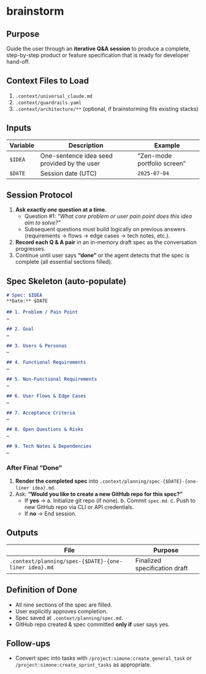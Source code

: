 # brainstorm

## Purpose
Guide the user through an **iterative Q&A session** to produce a complete, step-by-step product or feature specification that is ready for developer hand-off.

## Context Files to Load
1. `.context/universal_claude.md`
2. `.context/guardrails.yaml`
3. `.context/architecture/**` (optional, if brainstorming fits existing stacks)

## Inputs
| Variable | Description                                  | Example                              |
|----------|----------------------------------------------|--------------------------------------|
| `$IDEA`  | One-sentence idea seed provided by the user  | “Zen-mode portfolio screen”          |
| `$DATE`  | Session date (UTC)                           | `2025-07-04`                         |

## Session Protocol
1. **Ask exactly _one_ question at a time.**
   - Question #1: _“What core problem or user pain point does this idea aim to solve?”_
   - Subsequent questions must build logically on previous answers (requirements → flows → edge cases → tech notes, etc.).
2. **Record each Q & A pair** in an in-memory draft spec as the conversation progresses.
3. Continue until user says **“done”** or the agent detects that the spec is complete (all essential sections filled).

## Spec Skeleton (auto-populate)
```md
# Spec: $IDEA
**Date:** $DATE

## 1. Problem / Pain Point
…

## 2. Goal
…

## 3. Users & Personas
…

## 4. Functional Requirements
…

## 5. Non-Functional Requirements
…

## 6. User Flows & Edge Cases
…

## 7. Acceptance Criteria
…

## 8. Open Questions & Risks
…

## 9. Tech Notes & Dependencies
…
```

### After Final “Done”
1. **Render the completed spec** into `.context/planning/spec-{$DATE}-{one-liner idea}.md`.
2. Ask: **“Would you like to create a new GitHub repo for this spec?”**
   - If **yes** →
     a. Initialize git repo (if none).
     b. Commit `spec.md`.
     c. Push to new GitHub repo via CLI or API credentials.
   - If **no** → End session.

## Outputs
| File                                                 | Purpose                       |
| ---------------------------------------------------- | ----------------------------- |
| `.context/planning/spec-{$DATE}-{one-liner idea}.md` | Finalized specification draft |

## Definition of Done
- All nine sections of the spec are filled.
- User explicitly approves completion.
- Spec saved at `.context/planning/spec.md`.
- GitHub repo created & spec committed **only if** user says yes.

## Follow-ups
- Convert spec into tasks with `/project:simone:create_general_task` or `/project:simone:create_sprint_tasks` as appropriate.